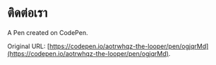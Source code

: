 # ติดต่อเรา

A Pen created on CodePen.

Original URL: [https://codepen.io/aotrwhqz-the-looper/pen/ogjqrMd](https://codepen.io/aotrwhqz-the-looper/pen/ogjqrMd).

